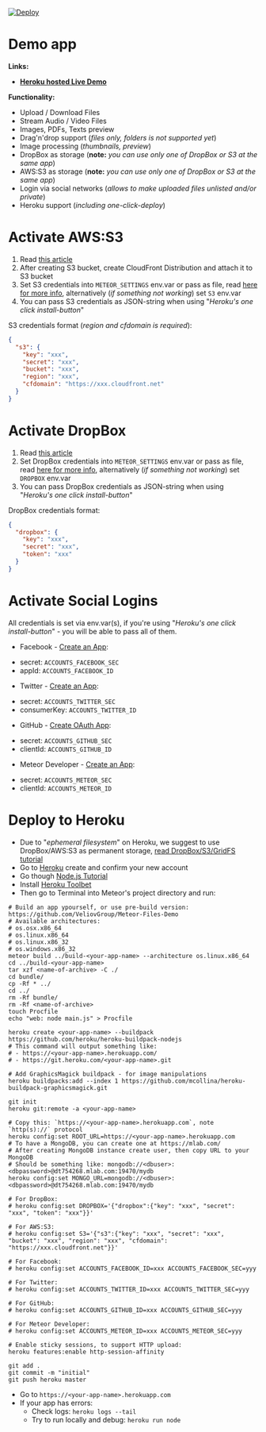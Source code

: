 [![Deploy](https://www.herokucdn.com/deploy/button.svg)](https://heroku.com/deploy?template=https://github.com/VeliovGroup/Meteor-Files-Demo)

Demo app
======
__Links:__
 - __[Heroku hosted Live Demo](https://files.veliov.com/)__

__Functionality:__
 - Upload / Download Files
 - Stream Audio / Video Files
 - Images, PDFs, Texts preview
 - Drag'n'drop support (*files only, folders is not supported yet*)
 - Image processing (*thumbnails, preview*)
 - DropBox as storage (__note:__ *you can use only one of DropBox or S3 at the same app*)
 - AWS:S3 as storage (__note:__ *you can use only one of DropBox or S3 at the same app*)
 - Login via social networks (*allows to make uploaded files unlisted and/or private*)
 - Heroku support (*including one-click-deploy*)

Activate AWS:S3
======
 1. Read [this article](https://github.com/VeliovGroup/Meteor-Files/wiki/AWS-S3-Integration)
 2. After creating S3 bucket, create CloudFront Distribution and attach it to S3 bucket
 3. Set S3 credentials into `METEOR_SETTINGS` env.var or pass as file, read [here for more info](http://docs.meteor.com/#/full/meteor_settings), alternatively (*if something not working*) set `S3` env.var
 4. You can pass S3 credentials as JSON-string when using "*Heroku's one click install-button*"

S3 credentials format (*region and cfdomain is required*):
```json
{
  "s3": {
    "key": "xxx",
    "secret": "xxx",
    "bucket": "xxx",
    "region": "xxx",
    "cfdomain": "https://xxx.cloudfront.net"
  }
}
```

Activate DropBox
======
 1. Read [this article](https://github.com/VeliovGroup/Meteor-Files/wiki/DropBox-Integration)
 2. Set DropBox credentials into `METEOR_SETTINGS` env.var or pass as file, read [here for more info](http://docs.meteor.com/#/full/meteor_settings), alternatively (*if something not working*) set `DROPBOX` env.var
 3. You can pass DropBox credentials as JSON-string when using "*Heroku's one click install-button*"

DropBox credentials format:
```json
{
  "dropbox": {
    "key": "xxx",
    "secret": "xxx",
    "token": "xxx"
  }
}
```

Activate Social Logins
======
All credentials is set via env.var(s), if you're using "*Heroku's one click install-button*" - you will be able to pass all of them.
 - Facebook - [Create an App](https://developers.facebook.com/apps/):
  * secret: `ACCOUNTS_FACEBOOK_SEC`
  * appId: `ACCOUNTS_FACEBOOK_ID`
 - Twitter - [Create an App](https://apps.twitter.com):
  * secret: `ACCOUNTS_TWITTER_SEC`
  * consumerKey: `ACCOUNTS_TWITTER_ID`
 - GitHub - [Create OAuth App](https://github.com/settings/developers):
  * secret: `ACCOUNTS_GITHUB_SEC`
  * clientId: `ACCOUNTS_GITHUB_ID`
 - Meteor Developer - [Create an App](https://www.meteor.com/account-settings):
  * secret: `ACCOUNTS_METEOR_SEC`
  * clientId: `ACCOUNTS_METEOR_ID`

Deploy to Heroku
======
 - Due to "*ephemeral filesystem*" on Heroku, we suggest to use DropBox/AWS:S3 as permanent storage, [read DropBox/S3/GridFS tutorial](https://github.com/VeliovGroup/Meteor-Files/wiki/Third-party-storage)
 - Go to [Heroku](https://signup.heroku.com/dc) create and confirm your new account
 - Go though [Node.js Tutorial](https://devcenter.heroku.com/articles/getting-started-with-nodejs)
 - Install [Heroku Toolbet](https://devcenter.heroku.com/articles/getting-started-with-nodejs#set-up)
 - Then go to Terminal into Meteor's project directory and run:

```shell
# Build an app ypourself, or use pre-build version: https://github.com/VeliovGroup/Meteor-Files-Demo
# Available architectures:
# os.osx.x86_64
# os.linux.x86_64
# os.linux.x86_32
# os.windows.x86_32
meteor build ../build-<your-app-name> --architecture os.linux.x86_64
cd ../build-<your-app-name>
tar xzf <name-of-archive> -C ./
cd bundle/
cp -Rf * ../
cd ../
rm -Rf bundle/
rm -Rf <name-of-archive>
touch Procfile
echo "web: node main.js" > Procfile

heroku create <your-app-name> --buildpack https://github.com/heroku/heroku-buildpack-nodejs
# This command will output something like: 
# - https://<your-app-name>.herokuapp.com/
# - https://git.heroku.com/<your-app-name>.git

# Add GraphicsMagick buildpack - for image manipulations
heroku buildpacks:add --index 1 https://github.com/mcollina/heroku-buildpack-graphicsmagick.git

git init
heroku git:remote -a <your-app-name>

# Copy this: `https://<your-app-name>.herokuapp.com`, note `http(s)://` protocol
heroku config:set ROOT_URL=https://<your-app-name>.herokuapp.com
# To have a MongoDB, you can create one at https://mlab.com/
# After creating MongoDB instance create user, then copy URL to your MongoDB
# Should be something like: mongodb://<dbuser>:<dbpassword>@dt754268.mlab.com:19470/mydb
heroku config:set MONGO_URL=mongodb://<dbuser>:<dbpassword>@dt754268.mlab.com:19470/mydb

# For DropBox:
# heroku config:set DROPBOX='{"dropbox":{"key": "xxx", "secret": "xxx", "token": "xxx"}}'

# For AWS:S3:
# heroku config:set S3='{"s3":{"key": "xxx", "secret": "xxx", "bucket": "xxx", "region": "xxx", "cfdomain": "https://xxx.cloudfront.net"}}'

# For Facebook:
# heroku config:set ACCOUNTS_FACEBOOK_ID=xxx ACCOUNTS_FACEBOOK_SEC=yyy

# For Twitter:
# heroku config:set ACCOUNTS_TWITTER_ID=xxx ACCOUNTS_TWITTER_SEC=yyy

# For GitHub:
# heroku config:set ACCOUNTS_GITHUB_ID=xxx ACCOUNTS_GITHUB_SEC=yyy

# For Meteor Developer:
# heroku config:set ACCOUNTS_METEOR_ID=xxx ACCOUNTS_METEOR_SEC=yyy

# Enable sticky sessions, to support HTTP upload:
heroku features:enable http-session-affinity

git add .
git commit -m "initial"
git push heroku master
```
 - Go to `https://<your-app-name>.herokuapp.com`
 - If your app has errors:
   * Check logs: `heroku logs --tail`
   * Try to run locally and debug: `heroku run node`